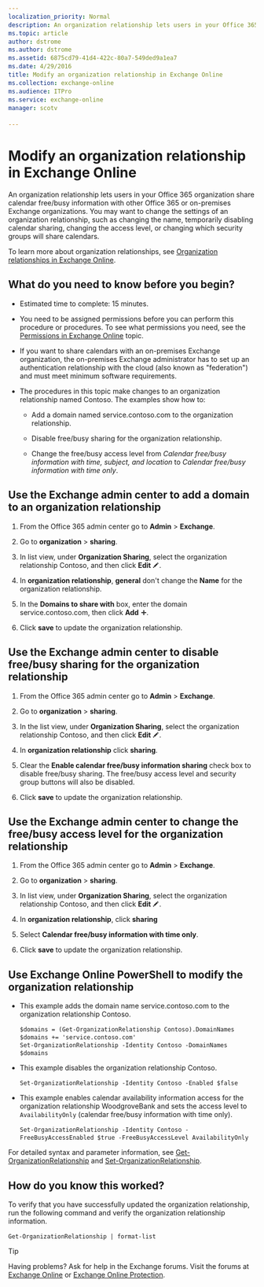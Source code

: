 ```yaml
---
localization_priority: Normal
description: An organization relationship lets users in your Office 365 organization share calendar free/busy information with other Office 365 or on-premises Exchange organizations. You may want to change the settings of an organization relationship, such as changing the name, temporarily disabling calendar sharing, changing the access level, or changing which security groups will share calendars.
ms.topic: article
author: dstrome
ms.author: dstrome
ms.assetid: 6875cd79-41d4-422c-80a7-549ded9a1ea7
ms.date: 4/29/2016
title: Modify an organization relationship in Exchange Online
ms.collection: exchange-online
ms.audience: ITPro
ms.service: exchange-online
manager: scotv

---
```


# Modify an organization relationship in Exchange Online

An organization relationship lets users in your Office 365 organization share calendar free/busy information with other Office 365 or on-premises Exchange organizations. You may want to change the settings of an organization relationship, such as changing the name, temporarily disabling calendar sharing, changing the access level, or changing which security groups will share calendars.

To learn more about organization relationships, see [Organization relationships in Exchange Online](organization-relationships.md).

## What do you need to know before you begin?

- Estimated time to complete: 15 minutes.

- You need to be assigned permissions before you can perform this procedure or procedures. To see what permissions you need, see the [Permissions in Exchange Online](../../permissions-exo/permissions-exo.md) topic.

- If you want to share calendars with an on-premises Exchange organization, the on-premises Exchange administrator has to set up an authentication relationship with the cloud (also known as "federation") and must meet minimum software requirements.

- The procedures in this topic make changes to an organization relationship named Contoso. The examples show how to:

  - Add a domain named service.contoso.com to the organization relationship.

  - Disable free/busy sharing for the organization relationship.

  - Change the free/busy access level from _Calendar free/busy information with time, subject, and location_ to _Calendar free/busy information with time only_.

## Use the Exchange admin center to add a domain to an organization relationship
<a name="BKMK_EAC"> </a>

1. From the Office 365 admin center go to **Admin** \> **Exchange**.

2. Go to **organization** \> **sharing**.

3. In list view, under **Organization Sharing**, select the organization relationship Contoso, and then click **Edit** ![Edit icon](../../media/ITPro_EAC_EditIcon.gif).

4. In **organization relationship**, **general** don't change the **Name** for the organization relationship.

5. In the **Domains to share with** box, enter the domain service.contoso.com, then click **Add** ![Add Icon](../../media/ITPro_EAC_AddIcon.gif).

6. Click **save** to update the organization relationship.

## Use the Exchange admin center to disable free/busy sharing for the organization relationship
<a name="BKMK_EAC2"> </a>

1. From the Office 365 admin center go to **Admin** \> **Exchange**.

2. Go to **organization** \> **sharing**.

3. In the list view, under **Organization Sharing**, select the organization relationship Contoso, and then click **Edit** ![Edit icon](../../media/ITPro_EAC_EditIcon.gif).

4. In **organization relationship** click **sharing**.

5. Clear the **Enable calendar free/busy information sharing** check box to disable free/busy sharing. The free/busy access level and security group buttons will also be disabled.

6. Click **save** to update the organization relationship.

## Use the Exchange admin center to change the free/busy access level for the organization relationship
<a name="BKMK_EAC3"> </a>

1. From the Office 365 admin center go to **Admin** \> **Exchange**.

2. Go to **organization** \> **sharing**.

3. In list view, under **Organization Sharing**, select the organization relationship Contoso, and then click **Edit** ![Edit icon](../../media/ITPro_EAC_EditIcon.gif).

4. In **organization relationship**, click **sharing**

5. Select **Calendar free/busy information with time only**.

6. Click **save** to update the organization relationship.

## Use Exchange Online PowerShell to modify the organization relationship
<a name="BKMK_Shell"> </a>

- This example adds the domain name service.contoso.com to the organization relationship Contoso.

  ```
  $domains = (Get-OrganizationRelationship Contoso).DomainNames
  $domains += 'service.contoso.com'
  Set-OrganizationRelationship -Identity Contoso -DomainNames $domains
  ```

- This example disables the organization relationship Contoso.

  ```
  Set-OrganizationRelationship -Identity Contoso -Enabled $false
  ```

- This example enables calendar availability information access for the organization relationship WoodgroveBank and sets the access level to `AvailabilityOnly` (calendar free/busy information with time only).

  ```
  Set-OrganizationRelationship -Identity Contoso -FreeBusyAccessEnabled $true -FreeBusyAccessLevel AvailabilityOnly

  ```

For detailed syntax and parameter information, see [Get-OrganizationRelationship](https://technet.microsoft.com/library/b689bf46-437b-4ac4-89ce-dcffc3a388f5.aspx) and [Set-OrganizationRelationship](https://technet.microsoft.com/library/4e3b9d1d-cf41-4fd0-97e3-a0bbc816cf87.aspx).

## How do you know this worked?

To verify that you have successfully updated the organization relationship, run the following command and verify the organization relationship information.

```
Get-OrganizationRelationship | format-list
```

> [!TIP]
> Having problems? Ask for help in the Exchange forums. Visit the forums at [Exchange Online](https://go.microsoft.com/fwlink/p/?linkId=267542) or [Exchange Online Protection](https://go.microsoft.com/fwlink/p/?linkId=285351).



